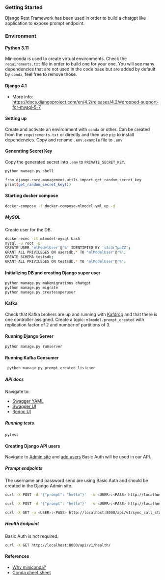 ### Getting Started

Django Rest Framework has been used in order to build a chatgpt like application to expose prompt endpoint. 

### Environment

#### Python 3.11

Miniconda is used to create virtual environments. Check the `requirements.txt` file in order to build one for your one.
You will see many dependencies that are not used in the code base but are added by default by `conda`, feel free to remove those.

#### Django 4.1

- More info: https://docs.djangoproject.com/en/4.2/releases/4.2/#dropped-support-for-mysql-5-7

#### Setting up

Create and activate an environment with `conda` or other. Can be created from the `requirements.txt` or directly and then use `pip` to install dependencies.
Copy and rename `.env.example` file to `.env`.

#### Generating Secret Key

Copy the generated secret into `.env` to `PRIVATE_SECRET_KEY`.

```bash
python manage.py shell

from django.core.management.utils import get_random_secret_key
print(get_random_secret_key())
```

#### Starting docker compose

```bash
docker-compose -f docker-compose-mlmodel.yml up -d
```

##### MySQL

Create user for the DB.

```bash
docker exec -it mlmodel-mysql bash
mysql -u root -p
CREATE USER 'mlModelUser'@'%' IDENTIFIED BY 's3c3rTpaZZ';
GRANT ALL PRIVILEGES ON usersdb.* TO 'mlModelUser'@'%';
CREATE SCHEMA testsdb;
GRANT ALL PRIVILEGES ON testsdb.* TO 'mlModelUser'@'%';
```

#### Initializing DB and creating Django super user

```bash
python manage.py makemigrations chatgpt
python manage.py migrate
python manage.py createsuperuser
```

#### Kafka

Check that Kafka brokers are up and running with [Kafdrop](http://localhost:9099/) and that there is one
controller assigned.
Create a topic: `mlmodel.prompt_created` with replication factor of 2 and number of partitions of 3.

#### Running Django Server

````bash
python manage.py runserver
````

#### Running Kafka Consumer

````bash
 python manage.py prompt_created_listener
 ```` 

##### API docs

Navigate to:
- [Swagger YAML](http://localhost:8000/api/v1/schema/)
- [Swagger UI](http://localhost:8000/api/v1/schema/swagger-ui/)
- [Redoc UI](http://localhost:8000/api/v1/schema/redoc/)

##### Running tests

```bash
pytest
```

#### Creating Django API users

Navigate to [Admin site](http://localhost:8000/admin/) and [add users](https://docs.djangoproject.com/en/dev/topics/auth/default/#id6)
Basic Auth will be used in our API.

##### Prompt endpoints

The username and password send are using Basic Auth and should be created in the Django Admin site.

```bash
curl -X POST -d '{"prompt": "hello"}'  -u <USER>:<PASS> http://localhost:8000/api/v1/call_model/
```

```bash
curl -X POST -d '{"prompt": "hello"}'  -u <USER>:<PASS> http://localhost:8000/api/v1/sync_call_model/
```

```bash
curl -X GET -u <USER>:<PASS> http://localhost:8000/api/v1/sync_call_status/<job_id>
```

##### Health Endpoint

Basic Auth is not required.

```bash
curl -X GET http://localhost:8000/api/v1/health/
```

#### References

- [Why miniconda?](https://docs.anaconda.com/free/distro-or-miniconda/)
- [Conda cheet sheet](https://docs.conda.io/projects/conda/en/latest/_downloads/843d9e0198f2a193a3484886fa28163c/conda-cheatsheet.pdf)
